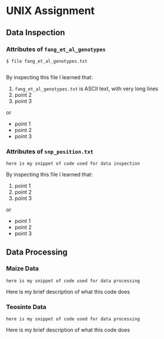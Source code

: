 # UNIX Assignment

## Data Inspection

### Attributes of `fang_et_al_genotypes`

```
$ file fang_et_al_genotypes.txt


```

By inspecting this file I learned that:

1.  `fang_et_al_genotypes.txt` is ASCII text, with very long lines
2. point 2
3. point 3

or

* point 1
* point 2
* point 3

### Attributes of `snp_position.txt`

```
here is my snippet of code used for data inspection
```

By inspecting this file I learned that:

1. point 1
2. point 2
3. point 3

or

* point 1
* point 2
* point 3

## Data Processing

### Maize Data

```
here is my snippet of code used for data processing
```

Here is my brief description of what this code does


### Teosinte Data

```
here is my snippet of code used for data processing
```

Here is my brief description of what this code does
